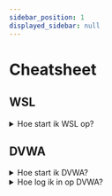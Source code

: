 ```yaml
---
sidebar_position: 1
displayed_sidebar: null
---
```


# Cheatsheet

## WSL

<details>
    <summary>Hoe start ik WSL op?</summary>

- Zoek op je computer naar `WSL` en open het programma.
</details>

## DVWA

<details>
    <summary>Hoe start ik DVWA?</summary>

Open kali-linux in WSL en kopieer het volgende commando:

```bash
sudo systemctl start apache2.service
```

Ga vervolgens naar een browser (bijvoorbeeld Google Chrome) en ga naar de volgende url:

```
http://localhost/dvwa
```

</details>

<details>
    <summary>Hoe log ik in op DVWA?</summary>

De gebruikersnaam is `admin` en het wachtwoord is `password`.
</details>
